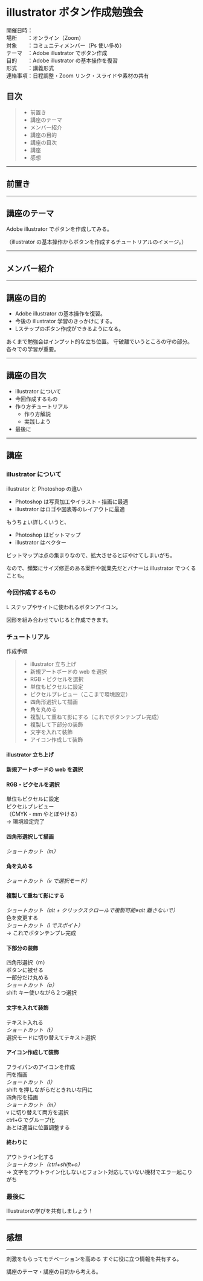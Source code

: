# illustrator ボタン作成勉強会

開催日時：  
場所　　：オンライン（Zoom）  
対象　　：コミュニティメンバー（Ps 使い多め）  
テーマ　：Adobe illustrator でボタン作成  
目的　　：Adobe illustrator の基本操作を復習  
形式　　：講義形式  
連絡事項：日程調整・Zoom リンク・スライドや素材の共有

## 目次

> - 前置き
> - 講座のテーマ
> - メンバー紹介
> - 講座の目的
> - 講座の目次
> - 講座
> - 感想

---

## 前置き

---

## 講座のテーマ

Adobe illustrator でボタンを作成してみる。

（illustrator の基本操作からボタンを作成するチュートリアルのイメージ。）

---

## メンバー紹介

---

## 講座の目的

- Adobe illustrator の基本操作を復習。
- 今後の illustrator 学習のきっかけにする。
- Lステップのボタン作成ができるようになる。

あくまで勉強会はインプット的な立ち位置。
守破離でいうところの守の部分。各々での学習が重要。

---

## 講座の目次

- illustrator について
- 今回作成するもの
- 作り方チュートリアル
  - 作り方解説
  - 実践しよう
- 最後に

---

## 講座

### illustrator について

illustrator と Photoshop の違い

- Photoshop は写真加工やイラスト・描画に最適
- illustrator はロゴや図表等のレイアウトに最適

もうちょい詳しくいうと、

- Photoshop はビットマップ
- illustrator はベクター

ビットマップは点の集まりなので、拡大させるとぼやけてしまいがち。

なので、頻繁にサイズ修正のある案件や就業先だとバナーは illustrator でつくることも。

### 今回作成するもの

L ステップやサイトに使われるボタンアイコン。

図形を組み合わせていじると作成できます。

### チュートリアル

作成手順

> - illustrator 立ち上げ
> - 新規アートボードの web を選択
> - RGB・ピクセルを選択
> - 単位もピクセルに設定
> - ピクセルプレビュー（ここまで環境設定）
> - 四角形選択して描画
> - 角を丸める
> - 複製して重ねて影にする（これでボタンテンプレ完成）
> - 複製して下部分の装飾
> - 文字を入れて装飾
> - アイコン作成して装飾

#### illustrator 立ち上げ

#### 新規アートボードの web を選択

#### RGB・ピクセルを選択

単位もピクセルに設定  
ピクセルプレビュー  
（CMYK・mm やとぼやける）  
→ 環境設定完了

#### 四角形選択して描画

_ショートカット（m）_

#### 角を丸める

_ショートカット（v で選択モード）_

#### 複製して重ねて影にする

_ショートカット（alt + クリックスクロールで複製可能※alt 離さないで）_  
色を変更する  
_ショートカット（i でスポイト）_  
→ これでボタンテンプレ完成

#### 下部分の装飾

四角形選択（m）  
ボタンに被せる  
一部分だけ丸める  
_ショートカット（a）_  
shift キー使いながら２つ選択

#### 文字を入れて装飾

テキスト入れる  
_ショートカット（t）_  
選択モードに切り替えてテキスト選択

#### アイコン作成して装飾

フライパンのアイコンを作成  
円を描画  
_ショートカット（l）_  
shift を押しながらだときれいな円に  
四角形を描画  
_ショートカット（m）_  
v に切り替えて両方を選択  
ctrl+G でグループ化  
あとは適当に位置調整する

#### 終わりに

アウトライン化する  
_ショートカット（ctrl+shift+o）_  
→ 文字をアウトライン化しないとフォント対応していない機材でエラー起こりがち

### 最後に

Illustratorの学びを共有しましょう！

---

## 感想

---

刺激をもらってモチベーションを高める
すぐに役に立つ情報を共有する。

講座のテーマ・講座の目的から考える。
